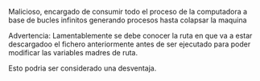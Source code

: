 Malicioso, encargado de consumir todo el proceso de la computadora a base de bucles infinitos
generando procesos hasta colapsar la maquina

Advertencia: Lamentablemente se debe conocer la ruta en que va a estar descargadoo el fichero anteriormente antes
de ser ejecutado para poder modificar las variables madres de ruta.

Esto podria ser considerado una desventaja.
